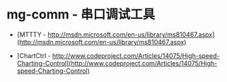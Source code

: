 ﻿# mg-comm - 串口调试工具 #

*	[MTTTY - http://msdn.microsoft.com/en-us/library/ms810467.aspx](http://msdn.microsoft.com/en-us/library/ms810467.aspx)

*	[ChartCtrl - http://www.codeproject.com/Articles/14075/High-speed-Charting-Control](http://www.codeproject.com/Articles/14075/High-speed-Charting-Control)
